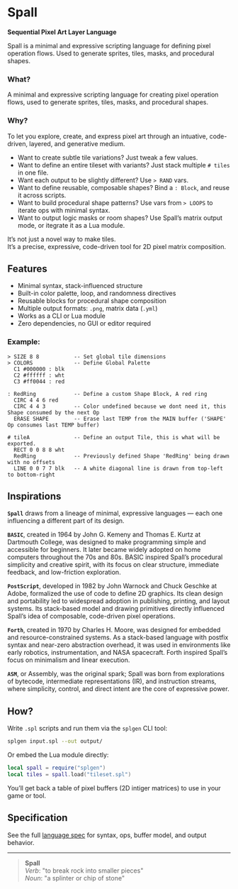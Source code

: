 # Spall  
**Sequential Pixel Art Layer Language**

Spall is a minimal and expressive scripting language for defining pixel operation flows. Used to generate sprites, tiles, masks, and procedural shapes.





### What?  
A minimal and expressive scripting language for creating pixel operation flows, used to generate sprites, tiles, masks, and procedural shapes.

### Why?  
To let you explore, create, and express pixel art through an intuative, code-driven, layered, and generative medium.

- Want to create subtle tile variations? Just tweak a few values.  
- Want to define an entire tileset with variants? Just stack multiple `# tiles` in one file.  
- Want each output to be slightly different? Use `> RAND` vars.  
- Want to define reusable, composable shapes? Bind a `: Block`, and reuse it across scripts.  
- Want to build procedural shape patterns? Use vars from `> LOOPS` to iterate ops with minimal syntax.  
- Want to output logic masks or room shapes? Use Spall’s matrix output mode, or itegrate it as a Lua module.

It’s not just a novel way to make tiles.  
It’s a precise, expressive, code-driven tool for 2D pixel matrix composition.


## Features

- Minimal syntax, stack-influenced structure
- Built-in color palette, loop, and randomness directives
- Reusable blocks for procedural shape composition
- Multiple output formats: `.png`, matrix data (`.yml`)
- Works as a CLI or Lua module
- Zero dependencies, no GUI or editor required

### Example:

```
> SIZE 8 8           -- Set global tile dimensions
> COLORS             -- Define Global Palette
  C1 #000000 : blk
  C2 #ffffff : wht
  C3 #ff0044 : red

: RedRing            -- Define a custom Shape Block, A red ring
  CIRC 4 4 6 red
  CIRC 4 4 3         -- Color undefined because we dont need it, this Shape consumed by the next Op
  ERASE SHAPE        -- Erase last TEMP from the MAIN buffer ('SHAPE' Op consumes last TEMP buffer)
	
# tileA              -- Define an output Tile, this is what will be exported.
  RECT 0 0 8 8 wht
  RedRing            -- Previously defined Shape 'RedRing' being drawn with no offsets
  LINE 0 0 7 7 blk   -- A white diagonal line is drawn from top-left to bottom-right 
```

## Inspirations

**`Spall`** draws from a lineage of minimal, expressive languages — each one influencing a different part of its design.

**`BASIC`**, created in 1964 by John G. Kemeny and Thomas E. Kurtz at Dartmouth College, was designed to make programming simple and accessible for beginners.
It later became widely adopted on home computers throughout the 70s and 80s.
BASIC inspired Spall’s procedural simplicity and creative spirit, with its focus on clear structure, immediate feedback, and low-friction exploration.

**`PostScript`**, developed in 1982 by John Warnock and Chuck Geschke at Adobe, formalized the use of code to define 2D graphics.
Its clean design and portability led to widespread adoption in publishing, printing, and layout systems.
Its stack-based model and drawing primitives directly influenced Spall’s idea of composable, code-driven pixel operations.

**`Forth`**, created in 1970 by Charles H. Moore, was designed for embedded and resource-constrained systems.
As a stack-based language with postfix syntax and near-zero abstraction overhead, it was used in environments like early robotics, instrumentation, and NASA spacecraft.
Forth inspired Spall’s focus on minimalism and linear execution.

**`ASM`**, or Assembly, was the original spark; Spall was born from explorations of bytecode, intermediate representations (IR), and instruction streams,
where simplicity, control, and direct intent are the core of expressive power.



## How?

Write `.spl` scripts and run them via the `splgen` CLI tool:

```bash
splgen input.spl --out output/
```

Or embed the Lua module directly:

```lua
local spall = require("splgen")
local tiles = spall.load("tileset.spl")
```

You’ll get back a table of pixel buffers (2D intiger matrices) to use in your game or tool.


## Specification

See the full [language spec](./spall-spec.md) for syntax, ops, buffer model, and output behavior.

---

> **Spall**  
> *Verb*: "to break rock into smaller pieces"  
> *Noun*: "a splinter or chip of stone"
